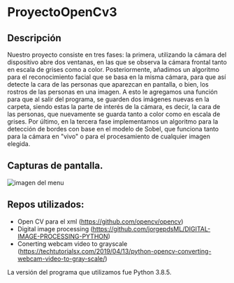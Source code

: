 # ProyectoOpenCv3

## Descripción
Nuestro proyecto consiste en tres fases: la primera, utilizando la cámara del dispositivo abre dos ventanas, en las que se observa la cámara frontal tanto en escala de grises como a color. Posteriormente, añadimos un algoritmo para el reconocimiento facial que se basa en la misma cámara, para que así detecte la cara de las personas que aparezcan en pantalla, o bien, los rostros de las personas en una imagen. A esto le agregamos una función para que al salir del programa, se guarden dos imágenes nuevas en la carpeta, siendo estas la parte de interés de la cámara, es decir, la cara de las personas, que nuevamente se guarda tanto a color como en escala de grises. Por último, en la tercera fase implementamos un algoritmo para la detección de bordes con base en el modelo de Sobel, que funciona tanto para la cámara en "vivo" o para el procesamiento de cualquier imagen elegida. 

## Capturas de pantalla.

![imagen del menu](ssmenu.png)

## Repos utilizados:
- Open CV para el xml (https://github.com/opencv/opencv)
- Digital image processing (https://github.com/jorgepdsML/DIGITAL-IMAGE-PROCESSING-PYTHON)
- Conerting webcam video to grayscale (https://techtutorialsx.com/2019/04/13/python-opencv-converting-webcam-video-to-gray-scale/)

La versión del programa que utilizamos fue Python 3.8.5.


